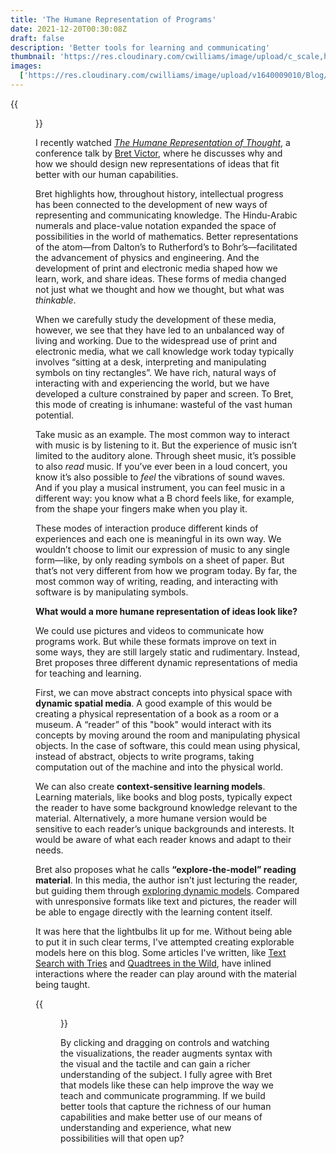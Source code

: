 ```yaml
---
title: 'The Humane Representation of Programs'
date: 2021-12-20T00:30:08Z
draft: false
description: 'Better tools for learning and communicating'
thumbnail: 'https://res.cloudinary.com/cwilliams/image/upload/c_scale,h_200/v1640009010/Blog/dynamicland.webp'
images:
  ['https://res.cloudinary.com/cwilliams/image/upload/v1640009010/Blog/dynamicland.webp']
---
```


{{<figure link="https://dynamicland.org/" src="https://res.cloudinary.com/cwilliams/image/upload/v1640009010/Blog/dynamicland.webp" caption="Dynamicland" width="1000" height="267" >}}

I recently watched [_The Humane Representation of Thought_](https://vimeo.com/115154289), a conference talk by [Bret Victor](http://worrydream.com/), where he discusses why and how we should design new representations of ideas that fit better with our human capabilities.

Bret highlights how, throughout history, intellectual progress has been connected to the development of new ways of representing and communicating knowledge. The Hindu-Arabic numerals and place-value notation expanded the space of possibilities in the world of mathematics. Better representations of the atom—from Dalton’s to Rutherford’s to Bohr’s—facilitated the advancement of physics and engineering. And the development of print and electronic media shaped how we learn, work, and share ideas. These forms of media changed not just what we thought and how we thought, but what was _thinkable_.

When we carefully study the development of these media, however, we see that they have led to an unbalanced way of living and working. Due to the widespread use of print and electronic media, what we call knowledge work today typically involves “sitting at a desk, interpreting and manipulating symbols on tiny rectangles”. We have rich, natural ways of interacting with and experiencing the world, but we have developed a culture constrained by paper and screen. To Bret, this mode of creating is inhumane: wasteful of the vast human potential.

Take music as an example. The most common way to interact with music is by listening to it. But the experience of music isn’t limited to the auditory alone. Through sheet music, it’s possible to also _read_ music. If you’ve ever been in a loud concert, you know it’s also possible to _feel_ the vibrations of sound waves. And if you play a musical instrument, you can feel music in a different way: you know what a B chord feels like, for example, from the shape your fingers make when you play it.

These modes of interaction produce different kinds of experiences and each one is meaningful in its own way. We wouldn’t choose to limit our expression of music to any single form—like, by only reading symbols on a sheet of paper. But that’s not very different from how we program today. By far, the most common way of writing, reading, and interacting with software is by manipulating symbols.

**What would a more humane representation of ideas look like?**

We could use pictures and videos to communicate how programs work. But while these formats improve on text in some ways, they are still largely static and rudimentary. Instead, Bret proposes three different dynamic representations of media for teaching and learning.

First, we can move abstract concepts into physical space with **dynamic spatial media**. A good example of this would be creating a physical representation of a book as a room or a museum. A “reader” of this "book" would interact with its concepts by moving around the room and manipulating physical objects. In the case of software, this could mean using physical, instead of abstract, objects to write programs, taking computation out of the machine and into the physical world.

We can also create **context-sensitive learning models**. Learning materials, like books and blog posts, typically expect the reader to have some background knowledge relevant to the material. Alternatively, a more humane version would be sensitive to each reader’s unique backgrounds and interests. It would be aware of what each reader knows and adapt to their needs.

Bret also proposes what he calls **“explore-the-model” reading material**. In this media, the author isn’t just lecturing the reader, but guiding them through [exploring dynamic models](http://worrydream.com/ExplorableExplanations/). Compared with unresponsive formats like text and pictures, the reader will be able to engage directly with the learning content itself.

It was here that the lightbulbs lit up for me. Without being able to put it in such clear terms, I've attempted creating explorable models here on this blog. Some articles I've written, like [Text Search with Tries](https://chidiwilliams.com/post/text-search-with-tries/) and [Quadtrees in the Wild](https://chidiwilliams.com/post/quadtrees/), have inlined interactions where the reader can play around with the material being taught.

{{<figure src="https://res.cloudinary.com/cwilliams/image/upload/v1639944470/Blog/Dec-19-2021_20-04-08.gif" alt="Interactive visualization of a quadtree" width="756" height="380" >}}

By clicking and dragging on controls and watching the visualizations, the reader augments syntax with the visual and the tactile and can gain a richer understanding of the subject. I fully agree with Bret that models like these can help improve the way we teach and communicate programming. If we build better tools that capture the richness of our human capabilities and make better use of our means of understanding and experience, what new possibilities will that open up?
